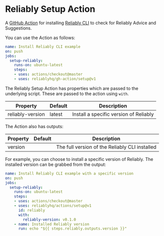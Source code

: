 # Reliably Setup Action

A [GitHub Action](https://github.com/features/actions) for installing
[Reliably CLI](https://github.com/reliablyhq/cli) to check for
Reliably Advice and Suggestions.

You can use the Action as follows:

```yaml
name: Install Reliably CLI example
on: push
jobs:
  setup-reliably:
    runs-on: ubuntu-latest
    steps:
    - uses: actions/checkout@master
    - uses: reliablyhq/gh-action/setup@v1
```

The Reliably Setup Action has properties which are passed to the underlying script.
These are passed to the action using `with`.

| Property | Default | Description |
| --- | --- | --- |
| reliably-version | latest | Install a specific version of Reliably |

The Action also has outputs:

| Property | Default | Description |
| --- | --- | --- |
| version |   | The full version of the Reliably CLI installed |

For example, you can choose to install a specific version of Reliably.
The installed version can be grabbed from the output:

```yaml
name: Install Reliably CLI example with a specific version
on: push
jobs:
  setup-reliably:
    runs-on: ubuntu-latest
    steps:
    - uses: actions/checkout@master
    - uses: reliablyhq/actions/setup@v1
      id: reliably
      with:
        reliably-version: v0.1.0
    - name: Installed Reliably version
      run: echo "${{ steps.reliably.outputs.version }}"
```